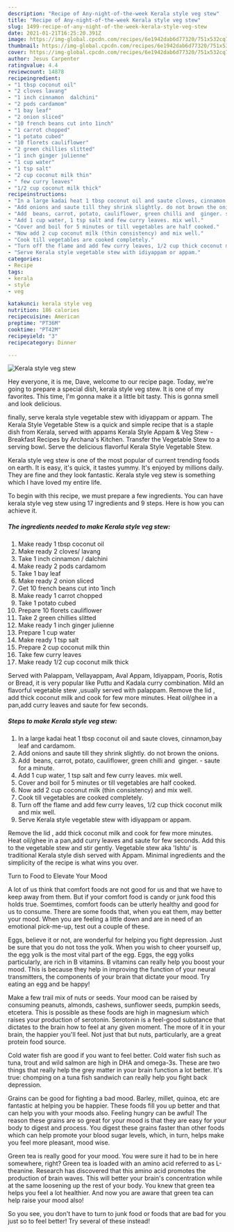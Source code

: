 ```yaml
---
description: "Recipe of Any-night-of-the-week Kerala style veg stew"
title: "Recipe of Any-night-of-the-week Kerala style veg stew"
slug: 1499-recipe-of-any-night-of-the-week-kerala-style-veg-stew
date: 2021-01-21T16:25:20.391Z
image: https://img-global.cpcdn.com/recipes/6e1942dab6d77320/751x532cq70/kerala-style-veg-stew-recipe-main-photo.jpg
thumbnail: https://img-global.cpcdn.com/recipes/6e1942dab6d77320/751x532cq70/kerala-style-veg-stew-recipe-main-photo.jpg
cover: https://img-global.cpcdn.com/recipes/6e1942dab6d77320/751x532cq70/kerala-style-veg-stew-recipe-main-photo.jpg
author: Jesus Carpenter
ratingvalue: 4.4
reviewcount: 14878
recipeingredient:
- "1 tbsp coconut oil"
- "2 cloves lavang"
- "1 inch cinnamon  dalchini"
- "2 pods cardamom"
- "1 bay leaf"
- "2 onion sliced"
- "10 french beans cut into 1inch"
- "1 carrot chopped"
- "1 potato cubed"
- "10 florets cauliflower"
- "2 green chillies slitted"
- "1 inch ginger julienne"
- "1 cup water"
- "1 tsp salt"
- "2 cup coconut milk thin"
- " few curry leaves"
- "1/2 cup coconut milk thick"
recipeinstructions:
- "In a large kadai heat 1 tbsp coconut oil and saute cloves, cinnamon,bay leaf and cardamom."
- "Add onions and saute till they shrink slightly. do not brown the onions."
- "Add  beans, carrot, potato, cauliflower, green chilli and  ginger. saute for a minute."
- "Add 1 cup water, 1 tsp salt and few curry leaves. mix well."
- "Cover and boil for 5 minutes or till vegetables are half cooked."
- "Now add 2 cup coconut milk (thin consistency) and mix well."
- "Cook till vegetables are cooked completely."
- "Turn off the flame and add few curry leaves, 1/2 cup thick coconut milk and mix well."
- "Serve Kerala style vegetable stew with idiyappam or appam."
categories:
- Recipe
tags:
- kerala
- style
- veg

katakunci: kerala style veg 
nutrition: 186 calories
recipecuisine: American
preptime: "PT36M"
cooktime: "PT42M"
recipeyield: "3"
recipecategory: Dinner

---
```



![Kerala style veg stew](https://img-global.cpcdn.com/recipes/6e1942dab6d77320/751x532cq70/kerala-style-veg-stew-recipe-main-photo.jpg)

Hey everyone, it is me, Dave, welcome to our recipe page. Today, we're going to prepare a special dish, kerala style veg stew. It is one of my favorites. This time, I'm gonna make it a little bit tasty. This is gonna smell and look delicious.

finally, serve kerala style vegetable stew with idiyappam or appam. The Kerala Style Vegetable Stew is a quick and simple recipe that is a staple dish from Kerala, served with appams Kerala Style Appam &amp; Veg Stew - Breakfast Recipes by Archana&#39;s Kitchen. Transfer the Vegetable Stew to a serving bowl. Serve the delicious flavorful Kerala Style Vegetable Stew.

Kerala style veg stew is one of the most popular of current trending foods on earth. It is easy, it's quick, it tastes yummy. It's enjoyed by millions daily. They are fine and they look fantastic. Kerala style veg stew is something which I have loved my entire life.


To begin with this recipe, we must prepare a few ingredients. You can have kerala style veg stew using 17 ingredients and 9 steps. Here is how you can achieve it.

<!--inarticleads1-->

##### The ingredients needed to make Kerala style veg stew:

1. Make ready 1 tbsp coconut oil
1. Make ready 2 cloves/ lavang
1. Take 1 inch cinnamon / dalchini
1. Make ready 2 pods cardamom
1. Take 1 bay leaf
1. Make ready 2 onion sliced
1. Get 10 french beans cut into 1inch
1. Make ready 1 carrot chopped
1. Take 1 potato cubed
1. Prepare 10 florets cauliflower
1. Take 2 green chillies slitted
1. Make ready 1 inch ginger julienne
1. Prepare 1 cup water
1. Make ready 1 tsp salt
1. Prepare 2 cup coconut milk thin
1. Take  few curry leaves
1. Make ready 1/2 cup coconut milk thick


Served with Palappam, Vellayappam, Aval Appam, Idiyappam, Pooris, Rotis or Bread, it is very popular like Puttu and Kadala curry combination. Mild an flavorful vegetable stew ,usually served with palappam. Remove the lid , add thick coconut milk and cook for few more minutes. Heat oil/ghee in a pan,add curry leaves and saute for few seconds. 

<!--inarticleads2-->

##### Steps to make Kerala style veg stew:

1. In a large kadai heat 1 tbsp coconut oil and saute cloves, cinnamon,bay leaf and cardamom.
1. Add onions and saute till they shrink slightly. do not brown the onions.
1. Add  beans, carrot, potato, cauliflower, green chilli and  ginger. - saute for a minute.
1. Add 1 cup water, 1 tsp salt and few curry leaves. mix well.
1. Cover and boil for 5 minutes or till vegetables are half cooked.
1. Now add 2 cup coconut milk (thin consistency) and mix well.
1. Cook till vegetables are cooked completely.
1. Turn off the flame and add few curry leaves, 1/2 cup thick coconut milk and mix well.
1. Serve Kerala style vegetable stew with idiyappam or appam.


Remove the lid , add thick coconut milk and cook for few more minutes. Heat oil/ghee in a pan,add curry leaves and saute for few seconds. Add this to the vegetable stew and stir gently. Vegetable stew aka &#39;Ishtu&#39; is traditional Kerala style dish served with Appam. Minimal ingredients and the simplicity of the recipe is what wins you over. 

Turn to Food to Elevate Your Mood


A lot of us think that comfort foods are not good for us and that we have to keep away from them. But if your comfort food is candy or junk food this holds true. Soemtimes, comfort foods can be utterly healthy and good for us to consume. There are some foods that, when you eat them, may better your mood. When you are feeling a little down and are in need of an emotional pick-me-up, test out a couple of these.

Eggs, believe it or not, are wonderful for helping you fight depression. Just be sure that you do not toss the yolk. When you wish to cheer yourself up, the egg yolk is the most vital part of the egg. Eggs, the egg yolks particularly, are rich in B vitamins. B vitamins can really help you boost your mood. This is because they help in improving the function of your neural transmitters, the components of your brain that dictate your mood. Try eating an egg and be happy!

Make a few trail mix of nuts or seeds. Your mood can be raised by consuming peanuts, almonds, cashews, sunflower seeds, pumpkin seeds, etcetera. This is possible as these foods are high in magnesium which raises your production of serotonin. Serotonin is a feel-good substance that dictates to the brain how to feel at any given moment. The more of it in your brain, the happier you'll feel. Not just that but nuts, particularly, are a great protein food source.

Cold water fish are good if you want to feel better. Cold water fish such as tuna, trout and wild salmon are high in DHA and omega-3s. These are two things that really help the grey matter in your brain function a lot better. It's true: chomping on a tuna fish sandwich can really help you fight back depression. 

Grains can be good for fighting a bad mood. Barley, millet, quinoa, etc are fantastic at helping you be happier. These foods fill you up better and that can help you with your moods also. Feeling hungry can be awful! The reason these grains are so great for your mood is that they are easy for your body to digest and process. You digest these grains faster than other foods which can help promote your blood sugar levels, which, in turn, helps make you feel more pleasant, mood wise.

Green tea is really good for your mood. You were sure it had to be in here somewhere, right? Green tea is loaded with an amino acid referred to as L-theanine. Research has discovered that this amino acid promotes the production of brain waves. This will better your brain's concentration while at the same loosening up the rest of your body. You knew that green tea helps you feel a lot healthier. And now you are aware that green tea can help raise your mood also!

So you see, you don't have to turn to junk food or foods that are bad for you just so to feel better! Try several of these instead!


